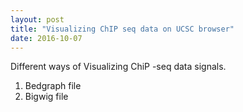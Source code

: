 ```yaml
---
layout: post
title: "Visualizing ChIP seq data on UCSC browser"
date: 2016-10-07
---
```


Different ways of Visualizing ChiP -seq data signals.
1)  Bedgraph  file
2)  Bigwig file 
